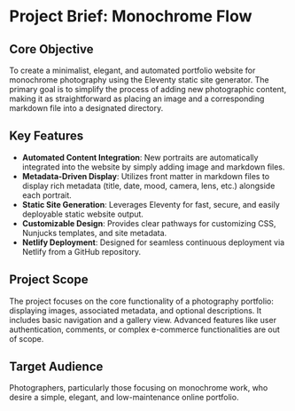 # Project Brief: Monochrome Flow

## Core Objective

To create a minimalist, elegant, and automated portfolio website for monochrome photography using the Eleventy static site generator. The primary goal is to simplify the process of adding new photographic content, making it as straightforward as placing an image and a corresponding markdown file into a designated directory.

## Key Features

*   **Automated Content Integration**: New portraits are automatically integrated into the website by simply adding image and markdown files.
*   **Metadata-Driven Display**: Utilizes front matter in markdown files to display rich metadata (title, date, mood, camera, lens, etc.) alongside each portrait.
*   **Static Site Generation**: Leverages Eleventy for fast, secure, and easily deployable static website output.
*   **Customizable Design**: Provides clear pathways for customizing CSS, Nunjucks templates, and site metadata.
*   **Netlify Deployment**: Designed for seamless continuous deployment via Netlify from a GitHub repository.

## Project Scope

The project focuses on the core functionality of a photography portfolio: displaying images, associated metadata, and optional descriptions. It includes basic navigation and a gallery view. Advanced features like user authentication, comments, or complex e-commerce functionalities are out of scope.

## Target Audience

Photographers, particularly those focusing on monochrome work, who desire a simple, elegant, and low-maintenance online portfolio.
